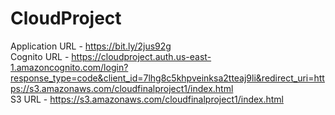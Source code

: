 # CloudProject
Application URL - https://bit.ly/2jus92g <br>
Cognito URL - https://cloudproject.auth.us-east-1.amazoncognito.com/login?response_type=code&client_id=7lhg8c5khpveinksa2tteaj9li&redirect_uri=https://s3.amazonaws.com/cloudfinalproject1/index.html <br>
S3 URL - https://s3.amazonaws.com/cloudfinalproject1/index.html <br>

